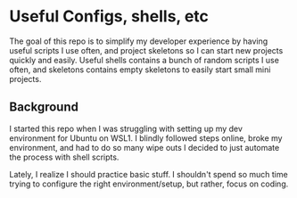 # Useful Configs, shells, etc

The goal of this repo is to simplify my developer experience by having useful scripts I use often, and project skeletons so I can start new projects quickly and easily. Useful shells contains a bunch of random scripts I use often, and skeletons contains empty skeletons to easily start small mini projects.

## Background

 I started this repo when I was struggling with setting up my dev environment for Ubuntu on WSL1. I blindly followed steps online, broke my environment, and had to do so many wipe outs I decided to just automate the process with shell scripts.

Lately, I realize I should practice basic stuff. I shouldn't spend so much time trying to configure the right environment/setup, but rather, focus on coding.
